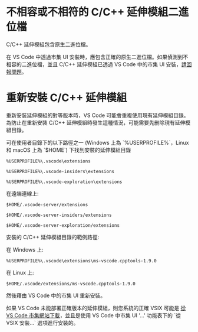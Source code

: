 <html><head></head><body><h1 data-loc-id="incompatible.extension.heading">不相容或不相符的 C/C++ 延伸模組二進位檔</h1>

<p data-loc-id="incompat.extension.text1">C/C++ 延伸模組包含原生二進位檔。</p>

<p data-loc-id="incompat.extension.text2">在 VS Code 中透過市集 UI 安裝時，應包含正確的原生二進位檔。如果偵測到不相容的二進位檔，並且 C/C++ 延伸模組已透過 VS Code 中的市集 UI 安裝，<a href="https://github.com/microsoft/vscode/issues/new?assignees=&amp;labels=&amp;template=bug_report.md" data-loc-id="bug.report.link.title">請回報問題</a>。</p>

<h1 data-loc-id="reinstalling.extension.heading">重新安裝 C/C++ 延伸模組</h1>

<p data-loc-id="reinstall.extension.text1">重新安裝延伸模組的對等版本時，VS Code 可能會重複使用現有延伸模組目錄。為防止在重新安裝 C/C++ 延伸模組時發生這種情況，可能需要先删除現有延伸模組目錄。</p>

<p data-loc-id="reinstall.extension.text2">可在使用者目錄下的以下路徑之一 (Windows 上為 `%USERPROFILE%`，Linux 和 macOS 上為 `$HOME`) 下找到安裝的延伸模組目錄</p>

<pre><code class="lang-bash">%USERPROFILE%\.vscode\extensions</code></pre>
<pre><code class="lang-bash">%USERPROFILE%\.vscode-insiders\extensions</code></pre>
<pre><code class="lang-bash">%USERPROFILE%\.vscode-exploration\extensions</code></pre>

<p data-loc-id="reinstall.extension.text3">在遠端連線上:</p>
<pre><code class="lang-bash">$HOME/.vscode-server/extensions</code></pre>
<pre><code class="lang-bash">$HOME/.vscode-server-insiders/extensions</code></pre>
<pre><code class="lang-bash">$HOME/.vscode-server-exploration/extensions</code></pre>

<p data-loc-id="reinstall.extension.text4">安裝的 C/C++ 延伸模組目錄的範例路徑:</p>

<p data-loc-id="reinstall.extension.text5">在 Windows 上:</p>
<pre><code class="lang-bash">%USERPROFILE%\.vscode\extensions\ms-vscode.cpptools-1.9.0</code></pre>

<p data-loc-id="reinstall.extension.text6">在 Linux 上:</p>
<pre><code class="lang-bash">$HOME/.vscode/extensions/ms-vscode.cpptools-1.9.0</code></pre>

<p data-loc-id="reinstall.extension.text7">然後藉由 VS Code 中的市集 UI 重新安裝。</p>

<p data-loc-id="reinstall.extension.text8">如果 VS Code 未能部署正確版本的延伸模組，則您系統的正確 VSIX 可能是 <a href="https://marketplace.visualstudio.com/items?itemName=ms-vscode.cpptools" data-loc-id="download.vsix.link.title">從 VS Code 市集網站下載</a>，並且是使用 VS Code 中市集 UI '...' 功能表下的 `從 VSIX 安裝...` 選項進行安裝的。</p>
</body></html>